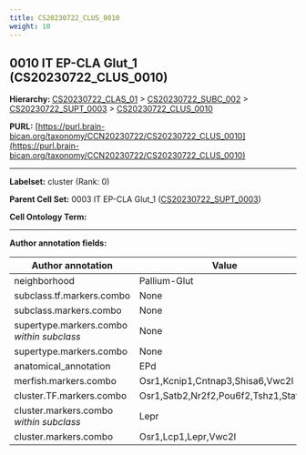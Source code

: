 ```yaml
---
title: CS20230722_CLUS_0010
weight: 10
---
```

## 0010 IT EP-CLA Glut_1 (CS20230722_CLUS_0010)
<b>Hierarchy: </b>
[CS20230722_CLAS_01](../CS20230722_CLAS_01) >
[CS20230722_SUBC_002](../CS20230722_SUBC_002) >
[CS20230722_SUPT_0003](../CS20230722_SUPT_0003) >
[CS20230722_CLUS_0010](../CS20230722_CLUS_0010)

**PURL:** [https://purl.brain-bican.org/taxonomy/CCN20230722/CS20230722_CLUS_0010](https://purl.brain-bican.org/taxonomy/CCN20230722/CS20230722_CLUS_0010)

---


**Labelset:** cluster (Rank: 0)

**Parent Cell Set:** 0003 IT EP-CLA Glut_1 ([CS20230722_SUPT_0003](../CS20230722_SUPT_0003))



**Cell Ontology Term:** 

[MARKER GENES.]: #


---

[TRANSFERRED ANNOTATIONS.]: #


[AUTHOR ANNOTATION FIELDS.]: #


**Author annotation fields:**

| Author annotation | Value |
|-------------------|-------|
|neighborhood|Pallium-Glut|
|subclass.tf.markers.combo|None|
|subclass.markers.combo|None|
|supertype.markers.combo _within subclass_|None|
|supertype.markers.combo|None|
|anatomical_annotation|EPd|
|merfish.markers.combo|Osr1,Kcnip1,Cntnap3,Shisa6,Vwc2l|
|cluster.TF.markers.combo|Osr1,Satb2,Nr2f2,Pou6f2,Tshz1,Stat5b|
|cluster.markers.combo _within subclass_|Lepr|
|cluster.markers.combo|Osr1,Lcp1,Lepr,Vwc2l|
